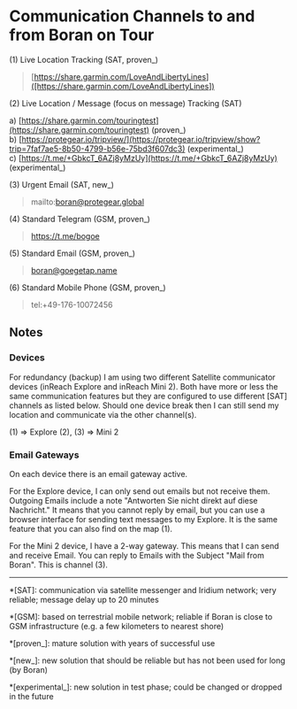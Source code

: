 # Communication Channels to and from Boran on Tour

(1) Live Location Tracking (SAT, proven_)

> [https://share.garmin.com/LoveAndLibertyLines]([https://share.garmin.com/LoveAndLibertyLines])

(2) Live Location / Message (focus on message) Tracking (SAT) 

a) [https://share.garmin.com/touringtest](https://share.garmin.com/touringtest) (proven_)  
b) [https://protegear.io/tripview/](https://protegear.io/tripview/show?trip=7faf7ae5-8b50-4799-b56e-75bd3f607dc3) (experimental_)  
c) [https://t.me/+GbkcT_6AZj8yMzUy](https://t.me/+GbkcT_6AZj8yMzUy) (experimental_)  

(3) Urgent Email (SAT, new_)

 > mailto:boran@protegear.global

(4) Standard Telegram (GSM, proven_)

 > https://t.me/bogoe

(5) Standard Email (GSM, proven_)

 > boran@goegetap.name

(6) Standard Mobile Phone (GSM, proven_)

 > tel:+49-176-10072456

## Notes

### Devices

For redundancy (backup) I am using two different Satellite communicator devices (inReach Explore and inReach Mini 2). Both have more or less the same communication features but they are configured to use different [SAT] channels as listed below. Should one device break then I can still send my location and communicate via the other channel(s).

(1) => Explore 
(2), (3) => Mini 2

### Email Gateways

On each device there is an email gateway active.

For the Explore device, I can only send out emails but not receive them. Outgoing Emails include a note "Antworten Sie nicht direkt auf diese Nachricht." It means that you cannot reply by email, but you can use a browser interface for sending text messages to my Explore. It is the same feature that you can also find on the map (1).

For the Mini 2 device, I have a 2-way gateway. This means that I can send and receive Email. You can reply to Emails with the Subject "Mail from Boran". This is channel (3).

- - -

*[SAT]: communication via satellite messenger and Iridium network; very reliable; message delay up to 20 minutes

*[GSM]: based on terrestrial mobile network; reliable if Boran is close to GSM infrastructure (e.g. a few kilometers to nearest shore)

*[proven_]: mature solution with years of successful use

*[new_]: new solution that should be reliable but has not been used for long (by Boran)

*[experimental_]: new solution in test phase; could be changed or dropped in the future
